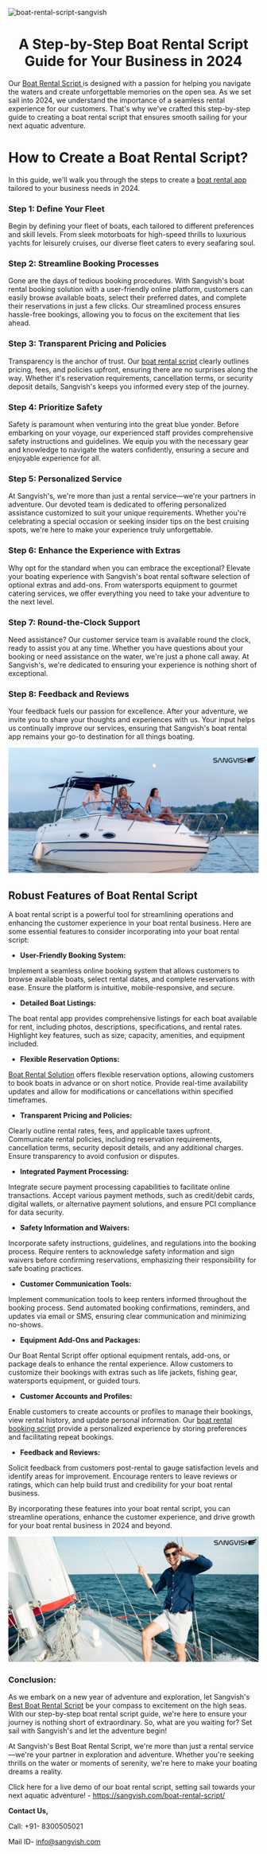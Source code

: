 ![boat-rental-script-sangvish](https://github.com/sangvishtechnologies/boat-rental-script/assets/161323540/a68d66f0-61e9-498e-8421-d76968f39e58)

<h1 align="center"> A Step-by-Step Boat Rental Script Guide for Your Business in 2024 </h1>

Our [Boat Rental Script ](https://sangvish.com/boat-rental-script/) is designed with a passion for helping you navigate the waters and create unforgettable memories on the open sea. As we set sail into 2024, we understand the importance of a seamless rental experience for our customers. That's why we've crafted this step-by-step guide to creating a boat rental script that ensures smooth sailing for your next aquatic adventure.

# How to Create a Boat Rental Script?
 In this guide, we'll walk you through the steps to create a [boat rental app](https://sangvish.com/boat-rental-script/) tailored to your business needs in 2024.
### Step 1: Define Your Fleet

Begin by defining your fleet of boats, each tailored to different preferences and skill levels. From sleek motorboats for high-speed thrills to luxurious yachts for leisurely cruises, our diverse fleet caters to every seafaring soul.
### Step 2: Streamline Booking Processes

Gone are the days of tedious booking procedures. With Sangvish's boat rental booking solution with a user-friendly online platform, customers can easily browse available boats, select their preferred dates, and complete their reservations in just a few clicks. Our streamlined process ensures hassle-free bookings, allowing you to focus on the excitement that lies ahead.
### Step 3: Transparent Pricing and Policies

Transparency is the anchor of trust. Our [boat rental script](https://sangvish.com/boat-rental-script/) clearly outlines pricing, fees, and policies upfront, ensuring there are no surprises along the way. Whether it's reservation requirements, cancellation terms, or security deposit details, Sangvish's keeps you informed every step of the journey.
### Step 4: Prioritize Safety

Safety is paramount when venturing into the great blue yonder. Before embarking on your voyage, our experienced staff provides comprehensive safety instructions and guidelines. We equip you with the necessary gear and knowledge to navigate the waters confidently, ensuring a secure and enjoyable experience for all.
### Step 5: Personalized Service

At Sangvish's, we're more than just a rental service—we're your partners in adventure. Our devoted team is dedicated to offering personalized assistance customized to suit your unique requirements. Whether you're celebrating a special occasion or seeking insider tips on the best cruising spots, we're here to make your experience truly unforgettable.
### Step 6: Enhance the Experience with Extras

Why opt for the standard when you can embrace the exceptional? Elevate your boating experience with Sangvish's boat rental software selection of optional extras and add-ons. From watersports equipment to gourmet catering services, we offer everything you need to take your adventure to the next level.
### Step 7: Round-the-Clock Support

Need assistance? Our customer service team is available round the clock, ready to assist you at any time.  Whether you have questions about your booking or need assistance on the water, we're just a phone call away. At Sangvish's, we're dedicated to ensuring your experience is nothing short of exceptional.
### Step 8: Feedback and Reviews

Your feedback fuels our passion for excellence. After your adventure, we invite you to share your thoughts and experiences with us. Your input helps us continually improve our services, ensuring that Sangvish's boat rental app remains your go-to destination for all things boating.

<div class="Box-sc-g0xbh4-0 iIZCet"><img alt=“boatrentalscript.png" src="https://github.com/sangvishtechnologies/boat-rental-script/blob/main/images/boat-rental-software.png" data-hpc="true" class="Box-sc-g0xbh4-0 kzRgrI"></div> 

## Robust Features of Boat Rental Script 
A boat rental script is a powerful tool for streamlining operations and enhancing the customer experience in your boat rental business. Here are some essential features to consider incorporating into your boat rental script:
* **User-Friendly Booking System:** 

Implement a seamless online booking system that allows customers to browse available boats, select rental dates, and complete reservations with ease. Ensure the platform is intuitive, mobile-responsive, and secure.
* **Detailed Boat Listings:** 

The boat rental app provides comprehensive listings for each boat available for rent, including photos, descriptions, specifications, and rental rates. Highlight key features, such as size, capacity, amenities, and equipment included.
* **Flexible Reservation Options:** 

[Boat Rental Solution](https://sangvish.com/boat-rental-script/) offers flexible reservation options, allowing customers to book boats in advance or on short notice. Provide real-time availability updates and allow for modifications or cancellations within specified timeframes.
* **Transparent Pricing and Policies:** 

Clearly outline rental rates, fees, and applicable taxes upfront. Communicate rental policies, including reservation requirements, cancellation terms, security deposit details, and any additional charges. Ensure transparency to avoid confusion or disputes.
* **Integrated Payment Processing:** 

Integrate secure payment processing capabilities to facilitate online transactions. Accept various payment methods, such as credit/debit cards, digital wallets, or alternative payment solutions, and ensure PCI compliance for data security.
* **Safety Information and Waivers:** 

Incorporate safety instructions, guidelines, and regulations into the booking process. Require renters to acknowledge safety information and sign waivers before confirming reservations, emphasizing their responsibility for safe boating practices.
* **Customer Communication Tools:** 

Implement communication tools to keep renters informed throughout the booking process. Send automated booking confirmations, reminders, and updates via email or SMS, ensuring clear communication and minimizing no-shows.
* **Equipment Add-Ons and Packages:** 

Our Boat Rental Script offer optional equipment rentals, add-ons, or package deals to enhance the rental experience. Allow customers to customize their bookings with extras such as life jackets, fishing gear, watersports equipment, or guided tours.
* **Customer Accounts and Profiles:** 

Enable customers to create accounts or profiles to manage their bookings, view rental history, and update personal information. Our [boat rental booking script](https://sangvish.com/boat-rental-script/) provide a personalized experience by storing preferences and facilitating repeat bookings.
* **Feedback and Reviews:** 

Solicit feedback from customers post-rental to gauge satisfaction levels and identify areas for improvement. Encourage renters to leave reviews or ratings, which can help build trust and credibility for your boat rental business.

By incorporating these features into your boat rental script, you can streamline operations, enhance the customer experience, and drive growth for your boat rental business in 2024 and beyond.

<div class="Box-sc-g0xbh4-0 iIZCet"><img alt=“boatrentalscript.png" src="https://github.com/sangvishtechnologies/boat-rental-script/blob/main/images/boat-rental-business.png" data-hpc="true" class="Box-sc-g0xbh4-0 kzRgrI"></div> 

### Conclusion:
As we embark on a new year of adventure and exploration, let Sangvish's [Best Boat Rental Script](https://sangvish.com/boat-rental-script/) be your compass to excitement on the high seas. With our step-by-step boat rental script guide, we're here to ensure your journey is nothing short of extraordinary. So, what are you waiting for? Set sail with Sangvish's and let the adventure begin!

At Sangvish's Best Boat Rental Script, we're more than just a rental service—we're your partner in exploration and adventure. Whether you're seeking thrills on the water or moments of serenity, we're here to make your boating dreams a reality. 

Click here for a live demo of our boat rental script, setting sail towards your next aquatic adventure! - https://sangvish.com/boat-rental-script/

**Contact Us,**

Call: +91- 8300505021

Mail ID- info@sangvish.com
